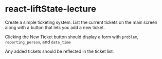 # react-liftState-lecture

Create a simple ticketing system. List the current tickets on the main screen along with a button that lets you add a new ticket.

Clicking the New Ticket button should display a form with ```problem```, ```reporting_person```, and ```date_time```

Any added tickets should be reflected in the ticket list.


